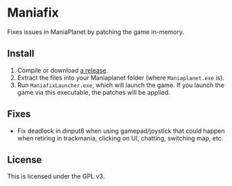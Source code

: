 # Maniafix

Fixes issues in ManiaPlanet by patching the game in-memory.

## Install

1. Compile or download [a release](https://github.com/angelog/maniafix/releases).
2. Extract the files into your Maniaplanet folder (where `Maniaplanet.exe` is).
3. Run `ManiafixLauncher.exe`, which will launch the game. If you launch the game via this executable, the patches will be applied.

## Fixes

* Fix deadlock in dinput8 when using gamepad/joystick that could happen when retiring in trackmania, clicking on UI, chatting, switching map, etc.

## License

This is licensed under the GPL v3.
